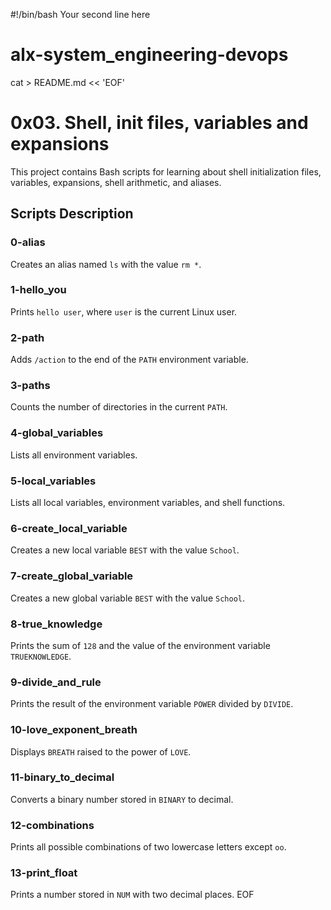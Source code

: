 #!/bin/bash
Your second line here
# alx-system_engineering-devops

cat > README.md << 'EOF'
# 0x03. Shell, init files, variables and expansions

This project contains Bash scripts for learning about shell initialization files, variables, expansions, shell arithmetic, and aliases.

## Scripts Description

### 0-alias
Creates an alias named `ls` with the value `rm *`.

### 1-hello_you
Prints `hello user`, where `user` is the current Linux user.

### 2-path
Adds `/action` to the end of the `PATH` environment variable.

### 3-paths
Counts the number of directories in the current `PATH`.

### 4-global_variables
Lists all environment variables.

### 5-local_variables
Lists all local variables, environment variables, and shell functions.

### 6-create_local_variable
Creates a new local variable `BEST` with the value `School`.

### 7-create_global_variable
Creates a new global variable `BEST` with the value `School`.

### 8-true_knowledge
Prints the sum of `128` and the value of the environment variable `TRUEKNOWLEDGE`.

### 9-divide_and_rule
Prints the result of the environment variable `POWER` divided by `DIVIDE`.

### 10-love_exponent_breath
Displays `BREATH` raised to the power of `LOVE`.

### 11-binary_to_decimal
Converts a binary number stored in `BINARY` to decimal.

### 12-combinations
Prints all possible combinations of two lowercase letters except `oo`.

### 13-print_float
Prints a number stored in `NUM` with two decimal places.
EOF
